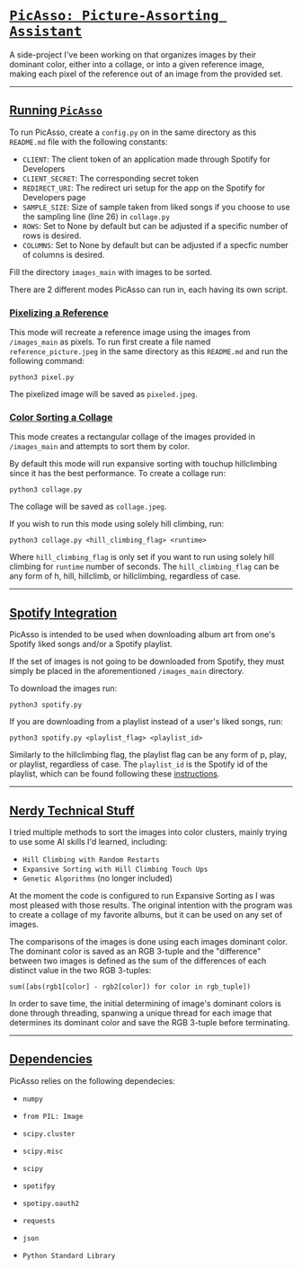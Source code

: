 # **<u>`PicAsso: Picture-Assorting Assistant`</u>**

A side-project I've been working on that organizes images by their dominant color, either into a collage, or into a given reference image, making each pixel of the reference out of an image from the provided set.
___
## **<u>Running `PicAsso`</u>**

To run PicAsso, create a `config.py` on in the same directory as this `README.md` file with the following constants:

* `CLIENT`: The client token of an application made through Spotify for Developers
* `CLIENT_SECRET`: The corresponding secret token
* `REDIRECT_URI`: The redirect uri setup for the app on the Spotify for Developers page
* `SAMPLE_SIZE`: Size of sample taken from liked songs if you choose to use the sampling line (line 26) in `collage.py`
* `ROWS`: Set to None by default but can be adjusted if a specific number of rows is desired.
* `COLUMNS`: Set to None by default but can be adjusted if a specfic number of columns is desired.

Fill the directory `images_main` with images to be sorted.

There are 2 different modes PicAsso can run in, each having its own script.

### <u>Pixelizing a Reference</u>

This mode will recreate a reference image using the images from `/images_main` as pixels. To run first create a file named `reference_picture.jpeg` in the same directory as this `README.md` and run the following command:

`python3 pixel.py`

The pixelized image will be saved as `pixeled.jpeg`.

### <u>Color Sorting a Collage</u>

This mode creates a rectangular collage of the images provided in `/images_main` and attempts to sort them by color.

By default this mode will run expansive sorting with touchup hillclimbing since it has the best performance. To create a collage run:

`python3 collage.py`

The collage will be saved as `collage.jpeg`.

If you wish to run this mode using solely hill climbing, run:

`python3 collage.py <hill_climbing_flag> <runtime>`

Where `hill_climbing_flag` is only set if you want to run using solely hill climbing for `runtime` number of seconds. The `hill_climbing_flag` can be any form of h, hill, hillclimb, or hillclimbing, regardless of case.

___
## **<u>Spotify Integration</u>**

PicAsso is intended to be used when downloading album art from one's Spotify liked songs and/or a Spotify playlist.

If the set of images is not going to be downloaded from Spotify, they must simply be placed in the aforementioned `/images_main` directory.

To download the images run:

`python3 spotify.py`

 If you are downloading from a playlist instead of a user's liked songs, run:

`python3 spotify.py <playlist_flag> <playlist_id>`

Similarly to the hillclimbing flag, the playlist flag can be any form of p, play, or playlist, regardless of case. The `playlist_id` is the Spotify id of the playlist, which can be found following these [instructions](https://clients.caster.fm/knowledgebase/110/How-to-find-Spotify-playlist-ID.html#:~:text=To%20find%20the%20Spotify%20playlist,Link%22%20under%20the%20Share%20menu.&text=The%20playlist%20id%20is%20the,after%20playlist%2F%20as%20marked%20above.).
___
## **<u>Nerdy Technical Stuff</u>**
I tried multiple methods to sort the images into color clusters, mainly trying to use some AI skills I'd learned, including:

* `Hill Climbing with Random Restarts`
* `Expansive Sorting with Hill Climbing Touch Ups`
* `Genetic Algorithms` (no longer included)

At the moment the code is configured to run Expansive Sorting as I was most pleased with those results. The original intention with the program was to create a collage of my favorite albums, but it can be used on any set of images.

The comparisons of the images is done using each images dominant color. The dominant color is saved as an RGB 3-tuple and the "difference" between two images is defined as the sum of the differences of each distinct value in the two RGB 3-tuples:

`sum([abs(rgb1[color] - rgb2[color]) for color in rgb_tuple])`

In order to save time, the initial determining of image's dominant colors is done through threading, spanwing a unique thread for each image that determines its dominant color and save the RGB 3-tuple before terminating.
___
## **<u>Dependencies</u>**

PicAsso relies on the following dependecies:

* `numpy`
* `from PIL: Image`
* `scipy.cluster`
* `scipy.misc`
* `scipy`
* `spotifpy`
* `spotipy.oauth2`
* `requests`
* `json`

* `Python Standard Library`
